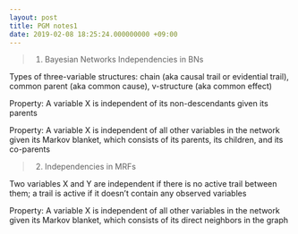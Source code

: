 ```yaml
---
layout: post
title: PGM notes1 
date: 2019-02-08 18:25:24.000000000 +09:00
---
```


> 1. Bayesian Networks Independencies in BNs

Types of three-variable structures: chain (aka causal trail or evidential trail), common parent (aka common cause), v-structure (aka common effect)

Property: A variable X is independent of its non-descendants given its parents

Property: A variable X is independent of all other variables in the network given its Markov blanket, which consists of its parents, its children, and its co-parents

> 2. Independencies in MRFs

Two variables X and Y are independent if there is no active trail between them; a trail is active if it doesn’t contain any observed variables

Property: A variable X is independent of all other variables in the network given its Markov blanket, which consists of its direct neighbors in the graph



